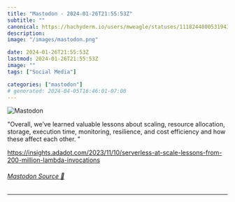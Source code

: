 ```yaml
---
title: "Mastodon - 2024-01-26T21:55:53Z"
subtitle: ""
canonical: https://hachyderm.io/users/mweagle/statuses/111824480053194321
description:
image: "/images/mastodon.png"

date: 2024-01-26T21:55:53Z
lastmod: 2024-01-26T21:55:53Z
image: ""
tags: ["Social Media"]

categories: ["mastodon"]
# generated: 2024-04-05T16:46:01-07:00
---
```

![Mastodon](/images/mastodon.png)

<p>&quot;Overall, we’ve learned valuable lessons about scaling, resource allocation, storage, execution time, monitoring, resilience, and cost efficiency and how these affect each other. &quot;</p><p><a href="https://insights.adadot.com/2023/11/10/serverless-at-scale-lessons-from-200-million-lambda-invocations" target="_blank" rel="nofollow noopener noreferrer" translate="no"><span class="invisible">https://</span><span class="ellipsis">insights.adadot.com/2023/11/10</span><span class="invisible">/serverless-at-scale-lessons-from-200-million-lambda-invocations</span></a></p>


###### [Mastodon Source 🐘](https://hachyderm.io/@mweagle/111824480053194321)

___
